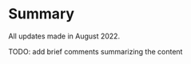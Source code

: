 Summary
===============================

All updates made in August 2022.

TODO: add brief comments summarizing the content
